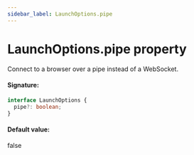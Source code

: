 ```yaml
---
sidebar_label: LaunchOptions.pipe
---
```


# LaunchOptions.pipe property

Connect to a browser over a pipe instead of a WebSocket.

#### Signature:

```typescript
interface LaunchOptions {
  pipe?: boolean;
}
```

#### Default value:

false
